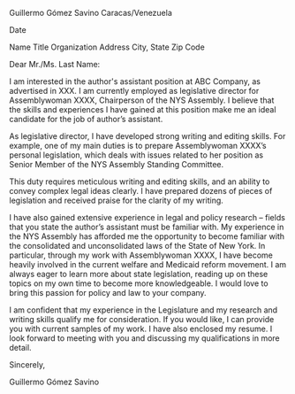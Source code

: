 Guillermo Gómez Savino
Caracas/Venezuela

Date

Name
Title
Organization
Address
City, State Zip Code

Dear Mr./Ms. Last Name:

I am interested in the author's assistant position at ABC Company, as advertised in XXX. I am currently employed as legislative director for Assemblywoman XXXX, Chairperson of the NYS Assembly. I believe that the skills and experiences I have gained at this position make me an ideal candidate for the job of author’s assistant.

As legislative director, I have developed strong writing and editing skills. For example, one of my main duties is to prepare Assemblywoman XXXX’s personal legislation, which deals with issues related to her position as Senior Member of the NYS Assembly Standing Committee.

This duty requires meticulous writing and editing skills, and an ability to convey complex legal ideas clearly. I have prepared dozens of pieces of legislation and received praise for the clarity of my writing.

I have also gained extensive experience in legal and policy research – fields that you state the author’s assistant must be familiar with. My experience in the NYS Assembly has afforded me the opportunity to become familiar with the consolidated and unconsolidated laws of the State of New York. In particular, through my work with Assemblywoman XXXX, I have become heavily involved in the current welfare and Medicaid reform movement. I am always eager to learn more about state legislation, reading up on these topics on my own time to become more knowledgeable. I would love to bring this passion for policy and law to your company.

I am confident that my experience in the Legislature and my research and writing skills qualify me for consideration. If you would like, I can provide you with current samples of my work. I have also enclosed my resume. I look forward to meeting with you and discussing my qualifications in more detail.

Sincerely,

Guillermo Gómez Savino

